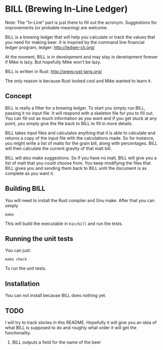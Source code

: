 # BILL (Brewing In-Line Ledger)

Note: The "In-Line" part is just there to fill out the acronym.
Suggestions for improvements (or probable meaning) are welcome.

BILL is a brewing ledger that will help you calculate or track
the values that you need for making beer.  It is inspired by
the command line financial ledger program, ledger:
http://ledger-cli.org/

At the moment, BILL is in development and may stay in development
forever if Mike is lazy.  But hopefully Mike won't be lazy.

BILL is written in Rust: http://www.rust-lang.org/

The only reason is because Rust looked cool and Mike wanted to
learn it.

## Concept

BILL is really a filter for a brewing ledger.  To start you
simply run BILL, passing it no input file.  It will respond
with a skeleton file for you to fill out.  You can fill out
as much information as you want and if you get stuck at any
point, you simply give the file back to BILL to fill in more
details.

BILL takes input files and calculates anything that it is able
to calculate and returns a copy of the input file with the
calculations made.  So for instance, you might write a list
of malts for the grain bill, along with percentages.  BILL
will then calculate the current gravity of that malt bill.

BILL will also make suggestions.  So if you have no malt,
BILL will give you a list of malt that you could choose
from.  You keep modifying the files that BILL gives you and
sending them back to BILL until the document is as
complete as you want it.

## Building BILL

You will need to install the Rust compiler and Gnu make.
After that you can simply

```
make
```

This will build the executable in `bin/bill` and run the tests.

## Running the unit tests

You can just:

```
make check
```

To run the unit tests.

## Installation

You can not install because BILL does nothing yet.

## TODO

I will try to track stories in this README.  Hopefully it will give you
an idea of what BILL is supposed to do and roughly what order it will get
the functionality.

1. BILL outputs a field for the name of the beer
